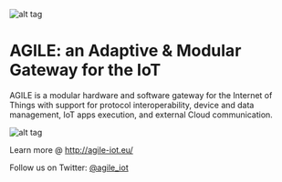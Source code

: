 
![alt tag](http://www.agile-project-iot.eu/wp-content/uploads/2016/03/logo-png-transparent-02_small.png)

# AGILE: an Adaptive & Modular Gateway for the IoT

AGILE is a modular hardware and software gateway for the Internet of Things with support for protocol interoperability, device and data management, IoT apps execution, and external Cloud communication.

![alt tag](http://agile-iot.eu/wp-content/uploads/2016/03/AGILE-Presentation.png)


Learn more @ http://agile-iot.eu/

Follow us on Twitter: [@agile_iot]

[@agile_iot]:<https://twitter.com/agile_iot>
